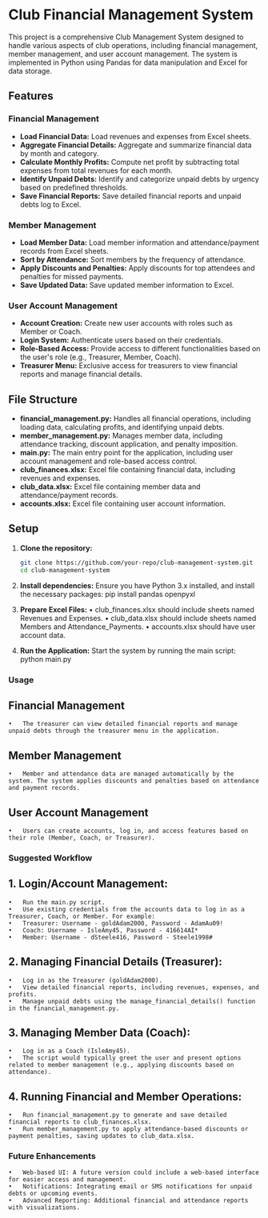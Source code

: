 # Club Financial Management System

This project is a comprehensive Club Management System designed to handle various aspects of club operations, including financial management, member management, and user account management. The system is implemented in Python using Pandas for data manipulation and Excel for data storage.

## Features

### Financial Management
- **Load Financial Data:** Load revenues and expenses from Excel sheets.
- **Aggregate Financial Details:** Aggregate and summarize financial data by month and category.
- **Calculate Monthly Profits:** Compute net profit by subtracting total expenses from total revenues for each month.
- **Identify Unpaid Debts:** Identify and categorize unpaid debts by urgency based on predefined thresholds.
- **Save Financial Reports:** Save detailed financial reports and unpaid debts log to Excel.

### Member Management
- **Load Member Data:** Load member information and attendance/payment records from Excel sheets.
- **Sort by Attendance:** Sort members by the frequency of attendance.
- **Apply Discounts and Penalties:** Apply discounts for top attendees and penalties for missed payments.
- **Save Updated Data:** Save updated member information to Excel.

### User Account Management
- **Account Creation:** Create new user accounts with roles such as Member or Coach.
- **Login System:** Authenticate users based on their credentials.
- **Role-Based Access:** Provide access to different functionalities based on the user's role (e.g., Treasurer, Member, Coach).
- **Treasurer Menu:** Exclusive access for treasurers to view financial reports and manage financial details.

## File Structure

- **financial_management.py:** Handles all financial operations, including loading data, calculating profits, and identifying unpaid debts.
- **member_management.py:** Manages member data, including attendance tracking, discount application, and penalty imposition.
- **main.py:** The main entry point for the application, including user account management and role-based access control.
- **club_finances.xlsx:** Excel file containing financial data, including revenues and expenses.
- **club_data.xlsx:** Excel file containing member data and attendance/payment records.
- **accounts.xlsx:** Excel file containing user account information.

## Setup

1. **Clone the repository:**
   ```bash
   git clone https://github.com/your-repo/club-management-system.git
   cd club-management-system
   
2.	**Install dependencies:** Ensure you have Python 3.x installed, and install the necessary packages:
	pip install pandas openpyxl

3. **Prepare Excel Files:**
	•	club_finances.xlsx should include sheets named Revenues and Expenses.
	•	club_data.xlsx should include sheets named Members and Attendance_Payments.
	•	accounts.xlsx should have user account data.
4.	**Run the Application:** Start the system by running the main script:
   python main.py

### Usage

## Financial Management

	•	The treasurer can view detailed financial reports and manage unpaid debts through the treasurer menu in the application.

## Member Management

	•	Member and attendance data are managed automatically by the system. The system applies discounts and penalties based on attendance and payment records.

## User Account Management

	•	Users can create accounts, log in, and access features based on their role (Member, Coach, or Treasurer).

### Suggested Workflow

## 1.	Login/Account Management:
	•	Run the main.py script.
	•	Use existing credentials from the accounts data to log in as a Treasurer, Coach, or Member. For example:
	•	Treasurer: Username - goldAdam2000, Password - AdamAu09!
	•	Coach: Username - IsleAmy45, Password - 416614AI*
	•	Member: Username - dSteele416, Password - Steele1998#
## 2.	Managing Financial Details (Treasurer):
	•	Log in as the Treasurer (goldAdam2000).
	•	View detailed financial reports, including revenues, expenses, and profits.
	•	Manage unpaid debts using the manage_financial_details() function in the financial_management.py.
## 3. Managing Member Data (Coach):
	•	Log in as a Coach (IsleAmy45).
	•	The script would typically greet the user and present options related to member management (e.g., applying discounts based on attendance).
## 4.	Running Financial and Member Operations:
	•	Run financial_management.py to generate and save detailed financial reports to club_finances.xlsx.
	•	Run member_management.py to apply attendance-based discounts or payment penalties, saving updates to club_data.xlsx.

### Future Enhancements

	•	Web-based UI: A future version could include a web-based interface for easier access and management.
	•	Notifications: Integrating email or SMS notifications for unpaid debts or upcoming events.
	•	Advanced Reporting: Additional financial and attendance reports with visualizations.
